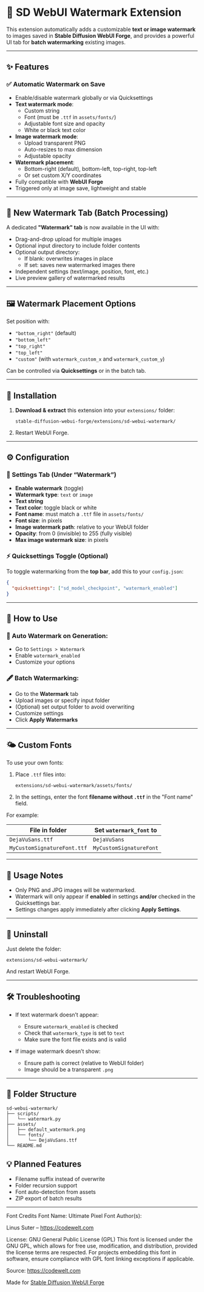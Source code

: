 # 🔖 SD WebUI Watermark Extension

This extension automatically adds a customizable **text or image watermark** to images saved in **Stable Diffusion WebUI Forge**, and provides a powerful UI tab for **batch watermarking** existing images.

---

## ✨ Features

### ✅ Automatic Watermark on Save
- Enable/disable watermark globally or via Quicksettings
- **Text watermark mode**:
  - Custom string
  - Font (must be `.ttf` in `assets/fonts/`)
  - Adjustable font size and opacity
  - White or black text color
- **Image watermark mode**:
  - Upload transparent PNG
  - Auto-resizes to max dimension
  - Adjustable opacity
- **Watermark placement**:
  - Bottom-right (default), bottom-left, top-right, top-left
  - Or set custom X/Y coordinates
- Fully compatible with **WebUI Forge**
- Triggered only at image save, lightweight and stable

---

## 🧰 New Watermark Tab (Batch Processing)

A dedicated **"Watermark" tab** is now available in the UI with:

- Drag-and-drop upload for multiple images
- Optional input directory to include folder contents
- Optional output directory:
  - If blank: overwrites images in place
  - If set: saves new watermarked images there
- Independent settings (text/image, position, font, etc.)
- Live preview gallery of watermarked results

---

## 🖼️ Watermark Placement Options

Set position with:

- `"bottom_right"` (default)
- `"bottom_left"`
- `"top_right"`
- `"top_left"`
- `"custom"` (with `watermark_custom_x` and `watermark_custom_y`)

Can be controlled via **Quicksettings** or in the batch tab.

---

## 📆 Installation

1. **Download & extract** this extension into your `extensions/` folder:

   ```
   stable-diffusion-webui-forge/extensions/sd-webui-watermark/
   ```

2. Restart WebUI Forge.

---

## ⚙️ Configuration

### 🔧 Settings Tab (Under “Watermark”)

* **Enable watermark** (toggle)
* **Watermark type**: `text` or `image`
* **Text string**
* **Text color**: toggle black or white
* **Font name**: must match a `.ttf` file in `assets/fonts/`
* **Font size**: in pixels
* **Image watermark path**: relative to your WebUI folder
* **Opacity**: from 0 (invisible) to 255 (fully visible)
* **Max image watermark size**: in pixels

### ⚡ Quicksettings Toggle (Optional)

To toggle watermarking from the **top bar**, add this to your `config.json`:

```json
{
  "quicksettings": ["sd_model_checkpoint", "watermark_enabled"]
}
```

---

## 🚀 How to Use

### 🔁 Auto Watermark on Generation:
- Go to `Settings > Watermark`
- Enable `watermark_enabled`
- Customize your options

### 🖋️ Batch Watermarking:
- Go to the **Watermark** tab
- Upload images or specify input folder
- (Optional) set output folder to avoid overwriting
- Customize settings
- Click **Apply Watermarks**

---

## 🌤️ Custom Fonts

To use your own fonts:

1. Place `.ttf` files into:

   ```
   extensions/sd-webui-watermark/assets/fonts/
   ```

2. In the settings, enter the font **filename without `.ttf`** in the "Font name" field.

For example:

| File in folder              | Set `watermark_font` to |
| --------------------------- | ----------------------- |
| `DejaVuSans.ttf`            | `DejaVuSans`            |
| `MyCustomSignatureFont.ttf` | `MyCustomSignatureFont` |

---

## 🧪 Usage Notes

* Only PNG and JPG images will be watermarked.
* Watermark will only appear if **enabled** in settings **and/or** checked in the Quicksettings bar.
* Settings changes apply immediately after clicking **Apply Settings**.

---

## 🧼 Uninstall

Just delete the folder:

```
extensions/sd-webui-watermark/
```

And restart WebUI Forge.

---

## 🛠️ Troubleshooting

* If text watermark doesn’t appear:

  * Ensure `watermark_enabled` is checked
  * Check that `watermark_type` is set to `text`
  * Make sure the font file exists and is valid
* If image watermark doesn’t show:

  * Ensure path is correct (relative to WebUI folder)
  * Image should be a transparent `.png`

---

## 📁 Folder Structure

```
sd-webui-watermark/
├── scripts/
│   └── watermark.py
├── assets/
│   ├── default_watermark.png
│   └── fonts/
│       └── DejaVuSans.ttf
└── README.md
```

## 💡 Planned Features

- Filename suffix instead of overwrite
- Folder recursion support
- Font auto-detection from assets
- ZIP export of batch results

---

Font Credits
Font Name: Ultimate Pixel Font
Author(s):

Linus Suter – https://codewelt.com

License: GNU General Public License (GPL)
This font is licensed under the GNU GPL, which allows for free use, modification, and distribution, provided the license terms are respected. For projects embedding this font in software, ensure compliance with GPL font linking exceptions if applicable.

Source: https://codewelt.com

Made for [Stable Diffusion WebUI Forge](https://github.com/lllyasviel/stable-diffusion-webui-forge)

